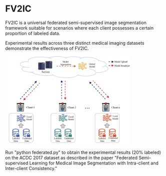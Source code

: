 # FV2IC
FV2IC is a universal federated semi-supervised image segmentation framework suitable for scenarios where each client possesses a certain proportion of labeled data.

Experimental results across three distinct medical imaging datasets demonstrate the effectiveness of FV2IC.

<img src="scenario.png" alt="Scenario" width="400"/>

Run "python federated.py" to obtain the experimental results (20% labeled) on the ACDC 2017 dataset as described in the paper "Federated Semi-supervised Learning for Medical Image Segmentation with Intra-client and Inter-client Consistency."

